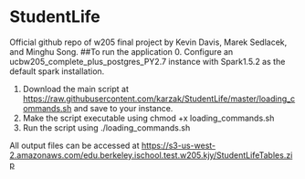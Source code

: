 # StudentLife
Official github repo of w205 final project by Kevin Davis, Marek Sedlacek, and Minghu Song. 
##To run the application
0. Configure an ucbw205\_complete\_plus\_postgres\_PY2.7 instance with Spark1.5.2 as the default spark installation.
1. Download the main script at https://raw.githubusercontent.com/karzak/StudentLife/master/loading_commands.sh and save to your instance.
2. Make the script executable using chmod +x loading_commands.sh
3. Run the script using ./loading_commands.sh

All output files can be accessed at https://s3-us-west-2.amazonaws.com/edu.berkeley.ischool.test.w205.kjy/StudentLifeTables.zip
